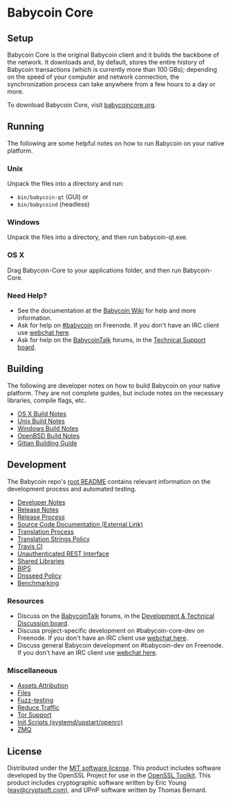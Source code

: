 Babycoin Core
=============

Setup
---------------------
Babycoin Core is the original Babycoin client and it builds the backbone of the network. It downloads and, by default, stores the entire history of Babycoin transactions (which is currently more than 100 GBs); depending on the speed of your computer and network connection, the synchronization process can take anywhere from a few hours to a day or more.

To download Babycoin Core, visit [babycoincore.org](https://babycoincore.org/en/releases/).

Running
---------------------
The following are some helpful notes on how to run Babycoin on your native platform.

### Unix

Unpack the files into a directory and run:

- `bin/babycoin-qt` (GUI) or
- `bin/babycoind` (headless)

### Windows

Unpack the files into a directory, and then run babycoin-qt.exe.

### OS X

Drag Babycoin-Core to your applications folder, and then run Babycoin-Core.

### Need Help?

* See the documentation at the [Babycoin Wiki](https://en.babycoin.it/wiki/Main_Page)
for help and more information.
* Ask for help on [#babycoin](http://webchat.freenode.net?channels=babycoin) on Freenode. If you don't have an IRC client use [webchat here](http://webchat.freenode.net?channels=babycoin).
* Ask for help on the [BabycoinTalk](https://babycointalk.org/) forums, in the [Technical Support board](https://babycointalk.org/index.php?board=4.0).

Building
---------------------
The following are developer notes on how to build Babycoin on your native platform. They are not complete guides, but include notes on the necessary libraries, compile flags, etc.

- [OS X Build Notes](build-osx.md)
- [Unix Build Notes](build-unix.md)
- [Windows Build Notes](build-windows.md)
- [OpenBSD Build Notes](build-openbsd.md)
- [Gitian Building Guide](gitian-building.md)

Development
---------------------
The Babycoin repo's [root README](/README.md) contains relevant information on the development process and automated testing.

- [Developer Notes](developer-notes.md)
- [Release Notes](release-notes.md)
- [Release Process](release-process.md)
- [Source Code Documentation (External Link)](https://dev.visucore.com/babycoin/doxygen/)
- [Translation Process](translation_process.md)
- [Translation Strings Policy](translation_strings_policy.md)
- [Travis CI](travis-ci.md)
- [Unauthenticated REST Interface](REST-interface.md)
- [Shared Libraries](shared-libraries.md)
- [BIPS](bips.md)
- [Dnsseed Policy](dnsseed-policy.md)
- [Benchmarking](benchmarking.md)

### Resources
* Discuss on the [BabycoinTalk](https://babycointalk.org/) forums, in the [Development & Technical Discussion board](https://babycointalk.org/index.php?board=6.0).
* Discuss project-specific development on #babycoin-core-dev on Freenode. If you don't have an IRC client use [webchat here](http://webchat.freenode.net/?channels=babycoin-core-dev).
* Discuss general Babycoin development on #babycoin-dev on Freenode. If you don't have an IRC client use [webchat here](http://webchat.freenode.net/?channels=babycoin-dev).

### Miscellaneous
- [Assets Attribution](assets-attribution.md)
- [Files](files.md)
- [Fuzz-testing](fuzzing.md)
- [Reduce Traffic](reduce-traffic.md)
- [Tor Support](tor.md)
- [Init Scripts (systemd/upstart/openrc)](init.md)
- [ZMQ](zmq.md)

License
---------------------
Distributed under the [MIT software license](/COPYING).
This product includes software developed by the OpenSSL Project for use in the [OpenSSL Toolkit](https://www.openssl.org/). This product includes
cryptographic software written by Eric Young ([eay@cryptsoft.com](mailto:eay@cryptsoft.com)), and UPnP software written by Thomas Bernard.

